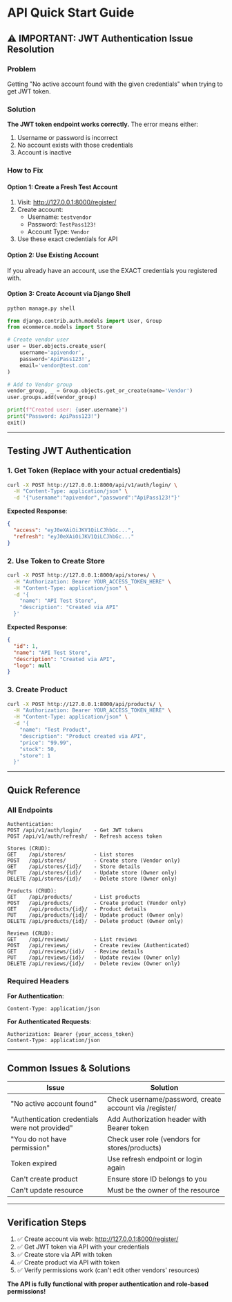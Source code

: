 # API Quick Start Guide

## ⚠️ IMPORTANT: JWT Authentication Issue Resolution

### Problem
Getting "No active account found with the given credentials" when trying to get JWT token.

### Solution

**The JWT token endpoint works correctly.** The error means either:
1. Username or password is incorrect
2. No account exists with those credentials
3. Account is inactive

### How to Fix

#### Option 1: Create a Fresh Test Account

1. Visit: http://127.0.0.1:8000/register/
2. Create account:
   - Username: `testvendor`
   - Password: `TestPass123!`
   - Account Type: `Vendor`
3. Use these exact credentials for API

#### Option 2: Use Existing Account

If you already have an account, use the EXACT credentials you registered with.

#### Option 3: Create Account via Django Shell

```bash
python manage.py shell
```

```python
from django.contrib.auth.models import User, Group
from ecommerce.models import Store

# Create vendor user
user = User.objects.create_user(
    username='apivendor',
    password='ApiPass123!',
    email='vendor@test.com'
)

# Add to Vendor group
vendor_group, _ = Group.objects.get_or_create(name='Vendor')
user.groups.add(vendor_group)

print(f"Created user: {user.username}")
print("Password: ApiPass123!")
exit()
```

---

## Testing JWT Authentication

### 1. Get Token (Replace with your actual credentials)

```bash
curl -X POST http://127.0.0.1:8000/api/v1/auth/login/ \
  -H "Content-Type: application/json" \
  -d '{"username":"apivendor","password":"ApiPass123!"}'
```

**Expected Response**:
```json
{
  "access": "eyJ0eXAiOiJKV1QiLCJhbGc...",
  "refresh": "eyJ0eXAiOiJKV1QiLCJhbGc..."
}
```

### 2. Use Token to Create Store

```bash
curl -X POST http://127.0.0.1:8000/api/stores/ \
  -H "Authorization: Bearer YOUR_ACCESS_TOKEN_HERE" \
  -H "Content-Type: application/json" \
  -d '{
    "name": "API Test Store",
    "description": "Created via API"
  }'
```

**Expected Response**:
```json
{
  "id": 1,
  "name": "API Test Store",
  "description": "Created via API",
  "logo": null
}
```

### 3. Create Product

```bash
curl -X POST http://127.0.0.1:8000/api/products/ \
  -H "Authorization: Bearer YOUR_ACCESS_TOKEN_HERE" \
  -H "Content-Type: application/json" \
  -d '{
    "name": "Test Product",
    "description": "Product created via API",
    "price": "99.99",
    "stock": 50,
    "store": 1
  }'
```

---

## Quick Reference

### All Endpoints

```
Authentication:
POST /api/v1/auth/login/    - Get JWT tokens
POST /api/v1/auth/refresh/  - Refresh access token

Stores (CRUD):
GET    /api/stores/         - List stores
POST   /api/stores/         - Create store (Vendor only)
GET    /api/stores/{id}/    - Store details
PUT    /api/stores/{id}/    - Update store (Owner only)
DELETE /api/stores/{id}/    - Delete store (Owner only)

Products (CRUD):
GET    /api/products/       - List products
POST   /api/products/       - Create product (Vendor only)
GET    /api/products/{id}/  - Product details
PUT    /api/products/{id}/  - Update product (Owner only)
DELETE /api/products/{id}/  - Delete product (Owner only)

Reviews (CRUD):
GET    /api/reviews/        - List reviews
POST   /api/reviews/        - Create review (Authenticated)
GET    /api/reviews/{id}/   - Review details
PUT    /api/reviews/{id}/   - Update review (Owner only)
DELETE /api/reviews/{id}/   - Delete review (Owner only)
```

### Required Headers

**For Authentication**:
```
Content-Type: application/json
```

**For Authenticated Requests**:
```
Authorization: Bearer {your_access_token}
Content-Type: application/json
```

---

## Common Issues & Solutions

| Issue | Solution |
|-------|----------|
| "No active account found" | Check username/password, create account via /register/ |
| "Authentication credentials were not provided" | Add Authorization header with Bearer token |
| "You do not have permission" | Check user role (vendors for stores/products) |
| Token expired | Use refresh endpoint or login again |
| Can't create product | Ensure store ID belongs to you |
| Can't update resource | Must be the owner of the resource |

---

## Verification Steps

1. ✅ Create account via web: http://127.0.0.1:8000/register/
2. ✅ Get JWT token via API with your credentials
3. ✅ Create store via API with token
4. ✅ Create product via API with token
5. ✅ Verify permissions work (can't edit other vendors' resources)

**The API is fully functional with proper authentication and role-based permissions!**
